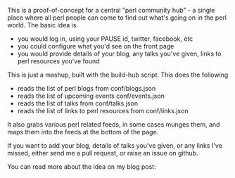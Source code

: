 This is a proof-of-concept for a central "perl community hub" - a single place where all perl people can come to find out what's going on in the perl world. The basic idea is

 * you would log in, using your PAUSE id, twitter, facebook, etc
 * you could configure what you'd see on the front page
 * you would provide details of your blog, any talks you've given, links to perl resources you've found

This is just a mashup, built with the build-hub script. This does the following

 * reads the list of perl blogs from conf/blogs.json
 * reads the list of upcoming events conf/events.json
 * reads the list of talks from conf/talks.json
 * reads the list of links to perl resources from conf/links.json

It also grabs various perl related feeds, in some cases munges them, and maps them into the feeds
at the bottom of the page.

If you want to add your blog, details of talks you've given, or any links I've missed,
either send me a pull request, or raise an issue on github.

You can read more about the idea on my blog post: 

